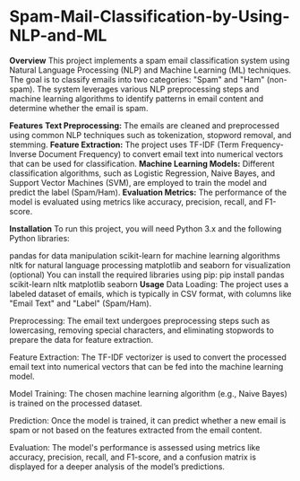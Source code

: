# Spam-Mail-Classification-by-Using-NLP-and-ML
**Overview**
This project implements a spam email classification system using Natural Language Processing (NLP) and Machine Learning (ML) techniques. The goal is to classify emails into two categories: "Spam" and "Ham" (non-spam). The system leverages various NLP preprocessing steps and machine learning algorithms to identify patterns in email content and determine whether the email is spam.

**Features**
**Text Preprocessing:** The emails are cleaned and preprocessed using common NLP techniques such as tokenization, stopword removal, and stemming.
**Feature Extraction:** The project uses TF-IDF (Term Frequency-Inverse Document Frequency) to convert email text into numerical vectors that can be used for classification.
**Machine Learning Models:** Different classification algorithms, such as Logistic Regression, Naive Bayes, and Support Vector Machines (SVM), are employed to train the model and predict the label (Spam/Ham).
**Evaluation Metrics:** The performance of the model is evaluated using metrics like accuracy, precision, recall, and F1-score.

**Installation**
To run this project, you will need Python 3.x and the following Python libraries:

pandas for data manipulation
scikit-learn for machine learning algorithms
nltk for natural language processing
matplotlib and seaborn for visualization (optional)
You can install the required libraries using pip:
pip install pandas scikit-learn nltk matplotlib seaborn
**Usage**
Data Loading: The project uses a labeled dataset of emails, which is typically in CSV format, with columns like "Email Text" and "Label" (Spam/Ham).

Preprocessing: The email text undergoes preprocessing steps such as lowercasing, removing special characters, and eliminating stopwords to prepare the data for feature extraction.

Feature Extraction: The TF-IDF vectorizer is used to convert the processed email text into numerical vectors that can be fed into the machine learning model.

Model Training: The chosen machine learning algorithm (e.g., Naive Bayes) is trained on the processed dataset.

Prediction: Once the model is trained, it can predict whether a new email is spam or not based on the features extracted from the email content.

Evaluation: The model's performance is assessed using metrics like accuracy, precision, recall, and F1-score, and a confusion matrix is displayed for a deeper analysis of the model’s predictions.
 
